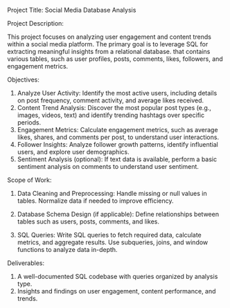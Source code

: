 Project Title: Social Media Database Analysis

Project Description:

This project focuses on analyzing user engagement and content trends within a social media platform. The primary goal is to leverage SQL for extracting meaningful insights from a relational database.
that contains various tables, such as user profiles, posts, comments, likes, followers, and engagement metrics.

Objectives:

1. Analyze User Activity: Identify the most active users, including details on post frequency, comment activity, and average likes received.
2. Content Trend Analysis: Discover the most popular post types (e.g., images, videos, text) and identify trending hashtags over specific periods.
3. Engagement Metrics: Calculate engagement metrics, such as average likes, shares, and comments per post, to understand user interactions.
4. Follower Insights: Analyze follower growth patterns, identify influential users, and explore user demographics.
5. Sentiment Analysis (optional): If text data is available, perform a basic sentiment analysis on comments to understand user sentiment.

Scope of Work:

1. Data Cleaning and Preprocessing:
Handle missing or null values in tables.
Normalize data if needed to improve efficiency.

2. Database Schema Design (if applicable):
Define relationships between tables such as users, posts, comments, and likes.

3. SQL Queries:
Write SQL queries to fetch required data, calculate metrics, and aggregate results.
Use subqueries, joins, and window functions to analyze data in-depth.

Deliverables:

1. A well-documented SQL codebase with queries organized by analysis type.
2. Insights and findings on user engagement, content performance, and trends.
